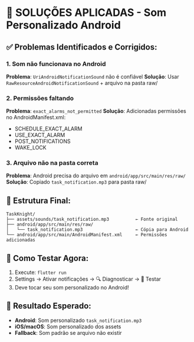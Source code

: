 # 🔧 SOLUÇÕES APLICADAS - Som Personalizado Android

## ✅ Problemas Identificados e Corrigidos:

### 1. **Som não funcionava no Android**

**Problema**: `UriAndroidNotificationSound` não é confiável
**Solução**: Usar `RawResourceAndroidNotificationSound` + arquivo na pasta raw/

### 2. **Permissões faltando**

**Problema**: `exact_alarms_not_permitted`
**Solução**: Adicionadas permissões no AndroidManifest.xml:

- SCHEDULE_EXACT_ALARM
- USE_EXACT_ALARM
- POST_NOTIFICATIONS
- WAKE_LOCK

### 3. **Arquivo não na pasta correta**

**Problema**: Android precisa do arquivo em `android/app/src/main/res/raw/`
**Solução**: Copiado `task_notification.mp3` para pasta raw/

## 📁 Estrutura Final:

```
TaskKnight/
├── assets/sounds/task_notification.mp3          ← Fonte original
├── android/app/src/main/res/raw/
│   └── task_notification.mp3                    ← Cópia para Android
└── android/app/src/main/AndroidManifest.xml     ← Permissões adicionadas
```

## 🧪 Como Testar Agora:

1. Execute: `flutter run`
2. Settings → Ativar notificações → 🔍 Diagnosticar → 🧪 Testar
3. Deve tocar seu som personalizado no Android!

## 📱 Resultado Esperado:

- **Android**: Som personalizado `task_notification.mp3`
- **iOS/macOS**: Som personalizado dos assets
- **Fallback**: Som padrão se arquivo não existir
